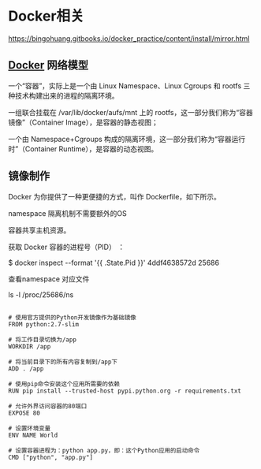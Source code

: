 # Docker相关



https://bingohuang.gitbooks.io/docker_practice/content/install/mirror.html

## [Docker](https://so.csdn.net/so/search?q=Docker&spm=1001.2101.3001.7020) 网络模型



一个“容器”，实际上是一个由 Linux Namespace、Linux Cgroups 和 rootfs 三种技术构建出来的进程的隔离环境。

一组联合挂载在 /var/lib/docker/aufs/mnt 上的 rootfs，这一部分我们称为“容器镜像”（Container Image），是容器的静态视图；

一个由 Namespace+Cgroups 构成的隔离环境，这一部分我们称为“容器运行时”（Container Runtime），是容器的动态视图。

## 镜像制作

Docker 为你提供了一种更便捷的方式，叫作 Dockerfile，如下所示。

namespace 隔离机制不需要额外的OS

容器共享主机资源。

获取 Docker 容器的进程号（PID） ：

$ docker inspect --format '{{ .State.Pid }}'  4ddf4638572d
25686

查看namespace 对应文件

ls -l /proc/25686/ns

~~~

# 使用官方提供的Python开发镜像作为基础镜像
FROM python:2.7-slim

# 将工作目录切换为/app
WORKDIR /app

# 将当前目录下的所有内容复制到/app下
ADD . /app

# 使用pip命令安装这个应用所需要的依赖
RUN pip install --trusted-host pypi.python.org -r requirements.txt

# 允许外界访问容器的80端口
EXPOSE 80

# 设置环境变量
ENV NAME World

# 设置容器进程为：python app.py，即：这个Python应用的启动命令
CMD ["python", "app.py"]
~~~

